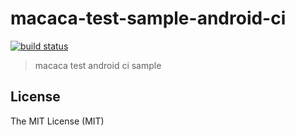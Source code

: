 # macaca-test-sample-android-ci

[![build status][travis-image]][travis-url]

[travis-image]: https://img.shields.io/travis/xudafeng/macaca-test-sample-android-ci.svg?style=flat-square
[travis-url]: https://travis-ci.org/xudafeng/macaca-test-sample-android-ci

> macaca test android ci sample

## License

The MIT License (MIT)
